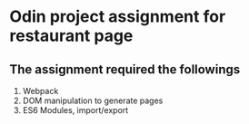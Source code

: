 # Odin project assignment for restaurant page
## The assignment required the followings
1. Webpack
2. DOM manipulation to generate pages 
3. ES6 Modules, import/export